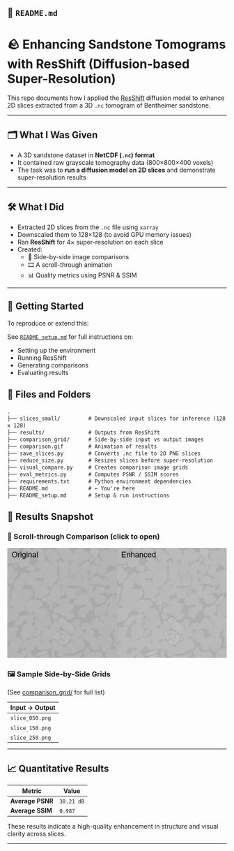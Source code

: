 ## 📄 `README.md`

# 🪨 Enhancing Sandstone Tomograms with ResShift (Diffusion-based Super-Resolution)

This repo documents how I applied the [ResShift](https://github.com/zsyOAOA/ResShift) diffusion model to enhance 2D slices extracted from a 3D `.nc` tomogram of Bentheimer sandstone.

---

## 🗂️ What I Was Given

- A 3D sandstone dataset in **NetCDF (`.nc`) format**
- It contained raw grayscale tomography data (800×800×400 voxels)
- The task was to **run a diffusion model on 2D slices** and demonstrate super-resolution results

---

## 🛠️ What I Did

- Extracted 2D slices from the `.nc` file using `xarray`
- Downscaled them to 128×128 (to avoid GPU memory issues)
- Ran **ResShift** for 4× super-resolution on each slice
- Created:
  - 📸 Side-by-side image comparisons
  - 🎞️ A scroll-through animation
  - 📊 Quality metrics using PSNR & SSIM

---

## 🚀 Getting Started

To reproduce or extend this:

See [`README_setup.md`](./README_setup.md) for full instructions on:

- Setting up the environment
- Running ResShift
- Generating comparisons
- Evaluating results

## 📁 Files and Folders

```
.
├── slices_small/         # Downscaled input slices for inference (128 x 128)
├── results/              # Outputs from ResShift
├── comparison_grid/      # Side-by-side input vs output images
├── comparison.gif        # Animation of results
├── save_slices.py        # Converts .nc file to 2D PNG slices
├── reduce_size.py        # Resizes slices before super-resolution
├── visual_compare.py     # Creates comparison image grids
├── eval_metrics.py       # Computes PSNR / SSIM scores
├── requirements.txt      # Python environment dependencies
├── README.md             # ← You're here
├── README_setup.md       # Setup & run instructions
```

## 🔬 Results Snapshot

### 📸 Scroll-through Comparison (click to open)

![comparison](./comparison.gif)

### 🖼️ Sample Side-by-Side Grids

(See [comparison_grid/](./comparison_grid) for full list)

| Input → Output  |
| --------------- |
| `slice_050.png` |
| `slice_150.png` |
| `slice_250.png` |

---

## 📈 Quantitative Results

| Metric           | Value      |
| ---------------- | ---------- |
| **Average PSNR** | `38.21 dB` |
| **Average SSIM** | `0.987`    |

These results indicate a high-quality enhancement in structure and visual clarity across slices.

---
